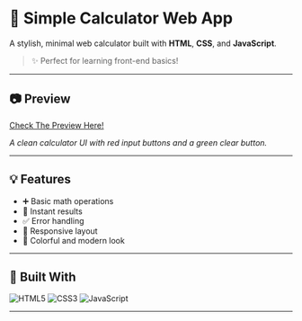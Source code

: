 # 🧮 Simple Calculator Web App

A stylish, minimal web calculator built with **HTML**, **CSS**, and **JavaScript**.

> ✨ Perfect for learning front-end basics!

---

## 📷 Preview

[Check The Preview Here!](https://github.com/Rachit0910d/Basic-Calculator/blob/fceee955f0c2dd72457e0017d90f4ad84bc9a625/Calculator%20Preview.png)

*A clean calculator UI with red input buttons and a green clear button.*

---

## 💡 Features

- ➕ Basic math operations  
- 🧠 Instant results  
- ✅ Error handling  
- 📱 Responsive layout  
- 🎨 Colorful and modern look

---

## 🔧 Built With

![HTML5](https://img.shields.io/badge/-HTML5-E34F26?logo=html5&logoColor=white&style=for-the-badge)
![CSS3](https://img.shields.io/badge/-CSS3-1572B6?logo=css3&logoColor=white&style=for-the-badge)
![JavaScript](https://img.shields.io/badge/-JavaScript-F7DF1E?logo=javascript&logoColor=black&style=for-the-badge)

---

